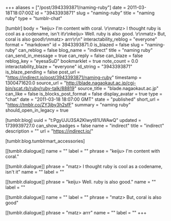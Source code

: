+++
aliases = ["/post/3943393871/naming-ruby"]
date = 2011-03-18T18:07:00Z
id = "3943393871"
slug = "naming-ruby"
title = "naming ruby"
type = "tumblr-chat"

[tumblr]
body = "keiju> I'm content with coral.  \r\nmatz> I thought ruby is cool as a codename, isn't it\r\nkeiju> Well. ruby is also good.  \r\nmatz> But, coral is also good\r\nmatz> arrr\r\n"
interactability_reblog = "everyone"
format = "markdown"
id = 3943393871.0
is_blazed = false
slug = "naming-ruby"
can_reblog = false
blog_name = "indirect"
title = "naming ruby"
can_send_in_message = true
can_reply = false
can_blaze = false
reblog_key = "eyesaSuD"
bookmarklet = true
note_count = 0.0
interactability_blaze = "everyone"
id_string = "3943393871"
is_blaze_pending = false
post_url = "https://indirect.io/post/3943393871/naming-ruby"
timestamp = 1300471620.0
source_url = "http://blade.nagaokaut.ac.jp/cgi-bin/scat.rb/ruby/ruby-talk/88819"
source_title = "blade.nagaokaut.ac.jp"
can_like = false
is_blocks_post_format = false
display_avatar = true
type = "chat"
date = "2011-03-18 18:07:00 GMT"
state = "published"
short_url = "https://tmblr.co/ZY3jby3h2sfF"
summary = "naming ruby"
should_open_in_legacy = true

[tumblr.blog]
uuid = "t:PgyUJU3SA2Klwyt81UWAwQ"
updated = 1739939727.0
can_show_badges = false
name = "indirect"
title = "indirect"
description = ""
url = "https://indirect.io/"

[tumblr.blog.tumblrmart_accessories]

[[tumblr.dialogue]]
name = ""
label = ""
phrase = "keiju> I'm content with coral."

[[tumblr.dialogue]]
phrase = "matz> I thought ruby is cool as a codename, isn't it"
name = ""
label = ""

[[tumblr.dialogue]]
phrase = "keiju> Well. ruby is also good."
name = ""
label = ""

[[tumblr.dialogue]]
name = ""
label = ""
phrase = "matz> But, coral is also good"

[[tumblr.dialogue]]
phrase = "matz> arrr"
name = ""
label = ""
+++
